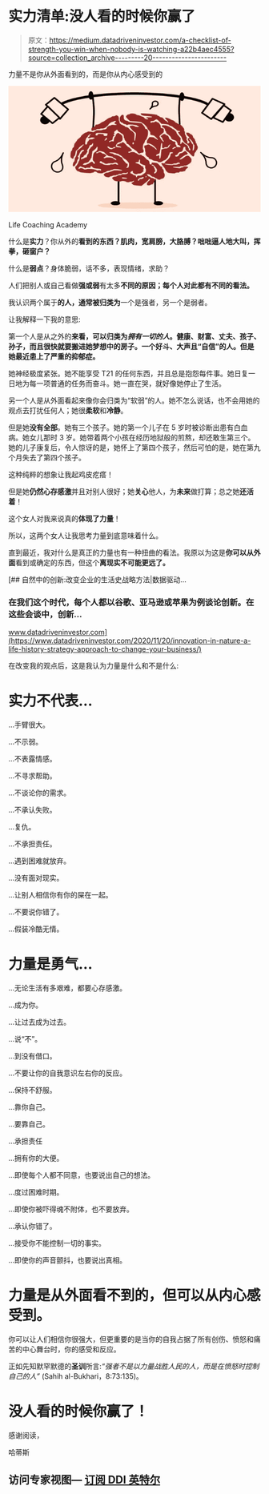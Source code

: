 # 实力清单:没人看的时候你赢了

> 原文：<https://medium.datadriveninvestor.com/a-checklist-of-strength-you-win-when-nobody-is-watching-a22b4aec4555?source=collection_archive---------20----------------------->

力量不是你从外面看到的，而是你从内心感受到的

![](img/fbdc35c2b465d8c13fc83873317e1e14.png)

Life Coaching Academy

什么是**实力**？你从外的**看到的东西？肌肉，宽肩膀，大胳膊？咄咄逼人地大叫，挥拳，砸窗户？**

什么是**弱点**？身体脆弱，话不多，表现情绪，求助？

人们把别人或自己看做**强或弱**有太多**不同的原因；每个人对此都有不同的看法。**

我认识两个属于**的人，通常被归类为**一个是强者，另一个是弱者。

让我解释一下我的意思:

第一个人是从之外的**来看，可以归类为*拥有一切的人*。健康、财富、丈夫、孩子、孙子，而且很快就要搬进她梦想中的房子。一个好斗、大声且“自信”的人。但是她最近患上了严重的抑郁症。**

她神经极度紧张。她不能享受 T21 的任何东西，并且总是抱怨每件事。她日复一日地为每一项普通的任务而奋斗。她一直在哭，就好像她停止了生活。

另一个人是从外面看起来像你会归类为“软弱”的人。她不怎么说话，也不会用她的观点去打扰任何人；她很**柔软**和**冷静**。

但是她**没有全部**。她有三个孩子。她的第一个儿子在 5 岁时被诊断出患有白血病。她女儿那时 3 岁。她带着两个小孩在经历地狱般的煎熬，却还敢生第三个。她的儿子康复后，令人惊讶的是，她怀上了第四个孩子，然后可怕的是，她在第九个月失去了第四个孩子。

这种纯粹的想象让我起鸡皮疙瘩！

但是她**仍然心存感激**并且对别人很好；她**关心**他人，为**未来**做打算；总之她**还活着**！

这个女人对我来说真的**体现了力量**！

所以，这两个女人让我思考力量到底意味着什么。

直到最近，我对什么是真正的力量也有一种扭曲的看法。我原以为这是**你可以从外面**看到或确定的东西，但这个**离现实不可能更远了。**

[](https://www.datadriveninvestor.com/2020/11/20/innovation-in-nature-a-life-history-strategy-approach-to-change-your-business/) [## 自然中的创新:改变企业的生活史战略方法|数据驱动…

### 在我们这个时代，每个人都以谷歌、亚马逊或苹果为例谈论创新。在这些会谈中，创新…

www.datadriveninvestor.com](https://www.datadriveninvestor.com/2020/11/20/innovation-in-nature-a-life-history-strategy-approach-to-change-your-business/) 

在改变我的观点后，这是我认为力量是什么和不是什么:

# 实力不代表…

…手臂很大。

…不示弱。

…不表露情感。

…不寻求帮助。

…不谈论你的需求。

…不承认失败。

…复仇。

…不承担责任。

…遇到困难就放弃。

…没有面对现实。

…让别人相信你有你的屎在一起。

…不要说你错了。

…假装冷酷无情。

# 力量是勇气…

…无论生活有多艰难，都要心存感激。

…成为你。

…让过去成为过去。

…说“不”。

…到没有借口。

…不要让你的自我意识左右你的反应。

…保持不舒服。

…靠你自己。

…要靠自己。

…承担责任

…拥有你的大便。

…即使每个人都不同意，也要说出自己的想法。

…度过困难时期。

…即使你被吓得魂不附体，也不要放弃。

…承认你错了。

…接受你不能控制一切的事实。

…即使你的声音颤抖，也要说出真相。

# 力量是从外面看不到的，但可以从内心感受到。

你可以让人们相信你很强大，但更重要的是当你的自我占据了所有创伤、愤怒和痛苦的中心舞台时，你的感受和反应。

正如先知默罕默德的**圣训**所言:*“强者不是以力量战胜人民的人，而是在愤怒时控制自己的人”* (Sahih al-Bukhari，8:73:135)。

# 没人看的时候你赢了！

感谢阅读，

哈蒂斯

## 访问专家视图— [订阅 DDI 英特尔](https://datadriveninvestor.com/ddi-intel)